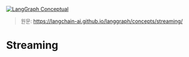 [![LangGraph Conceptual](https://img.shields.io/badge/LangGraph-Conceptual-blue?logo=langgraph)](https://langchain-ai.github.io/langgraph/concepts/)


> 원문: https://langchain-ai.github.io/langgraph/concepts/streaming/


# Streaming

